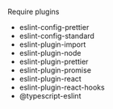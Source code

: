 Require plugins

- eslint-config-prettier
- eslint-config-standard
- eslint-plugin-import
- eslint-plugin-node
- eslint-plugin-prettier
- eslint-plugin-promise
- eslint-plugin-react
- eslint-plugin-react-hooks
- @typescript-eslint